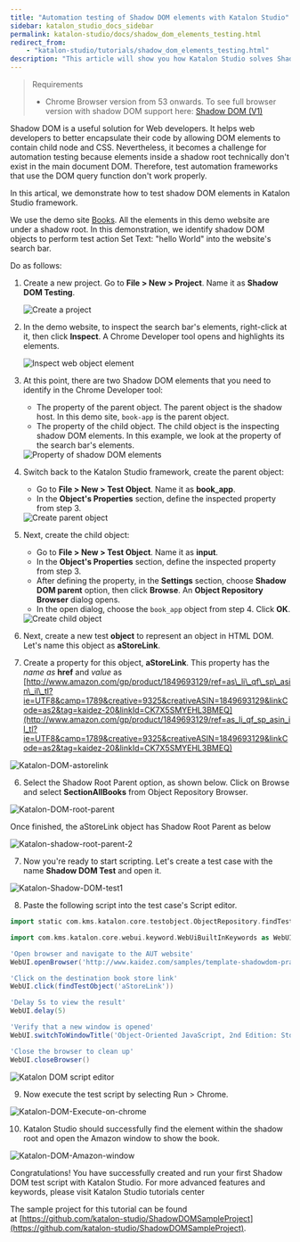 ```yaml
---
title: "Automation testing of Shadow DOM elements with Katalon Studio"
sidebar: katalon_studio_docs_sidebar
permalink: katalon-studio/docs/shadow_dom_elements_testing.html
redirect_from:
    - "katalon-studio/tutorials/shadow_dom_elements_testing.html"
description: "This article will show you how Katalon Studio solves Shadow DOM problem and let you test shadow DOM elements in a straightforward way"
---
```

<INTRODUCTION>

> Requirements
> - Chrome Browser version from 53 onwards. To see full browser version with shadow DOM support here: [Shadow DOM (V1)](https://caniuse.com/shadowdomv1)
> 

Shadow DOM is a useful solution for Web developers. It helps web developers to better encapsulate their code by allowing DOM elements to contain child node and CSS. Nevertheless, it becomes a challenge for automation testing because elements inside a shadow root technically don't exist in the main document DOM. Therefore, test automation frameworks that use the DOM query function don't work properly.

In this artical, we demonstrate how to test shadow DOM elements in Katalon Studio framework.

We use the demo site [Books](https://books-pwakit.appspot.com/explore?q=). All the elements in this demo website are under a shadow root. In this demonstration, we identify shadow DOM objects to perform test action Set Text: "hello World" into the website's search bar.

Do as follows:

1. Create a new project. Go to **File > New > Project**. Name it as **Shadow DOM Testing**.

    <img src=”https://github.com/katalon-studio/docs-images/raw/339de0f5ad5bce4f4dc1d8d7ef8f0ea6b5d0780a/katalon-studio/tutorials/shadow_dom_elements_testing/Katalon-DOM-testing.png” width=”70%” alt="Create a project">

2. In the demo website, to inspect the search bar's elements, right-click at it, then click **Inspect**. A Chrome Developer tool opens and highlights its elements.

    <img src=”url” width=”%” alt="Inspect web object element">

3. At this point, there are two Shadow DOM elements that you need to identify in the Chrome Developer tool:
    - The property of the parent object. The parent object is the shadow host. In this demo site, `book-app` is the parent object.
    - The property of the child object. The child object is the inspecting shadow DOM elements. In this example, we look at the property of the search bar's elements.
   
    <img src=”url” width=”%” alt="Property of shadow DOM elements">

4. Switch back to the Katalon Studio framework, create the parent object: 
   
    - Go to **File > New > Test Object**. Name it as **book_app**.
    - In the **Object's Properties** section, define the inspected property from step 3.

    <img src=”url” width=”%” alt="Create parent object">

5. Next, create the child object:
   
    - Go to **File > New > Test Object**. Name it as **input**.
    - In the **Object's Properties** section, define the inspected property from step 3.
    - After defining the property, in the **Settings** section, choose **Shadow DOM parent** option, then click **Browse**. An **Object Repository Browser** dialog opens.
    - In the open dialog, choose the `book_app` object from step 4. Click **OK**.

    <img src=”url” width=”%” alt="Create child object">

6. Next, create a new test **object** to represent an object in HTML DOM. Let's name this object as **aStoreLink**.

7. Create a property for this object, **aStoreLink**. This property has the _name as_ **href** and _value_ as [http://www.amazon.com/gp/product/1849693129/ref=as\_li\_qf\_sp\_asin\_il\_tl?ie=UTF8&camp=1789&creative=9325&creativeASIN=1849693129&linkCode=as2&tag=kaidez-20&linkId=CK7X5SMYEHL3BMEQ](http://www.amazon.com/gp/product/1849693129/ref=as_li_qf_sp_asin_il_tl?ie=UTF8&camp=1789&creative=9325&creativeASIN=1849693129&linkCode=as2&tag=kaidez-20&linkId=CK7X5SMYEHL3BMEQ)

![Katalon-DOM-astorelink](https://github.com/katalon-studio/docs-images/raw/master/katalon-studio/tutorials/shadow_dom_elements_testing/Katalon-DOM-astorelink.png)

6. Select the Shadow Root Parent option, as shown below. Click on Browse and select **SectionAllBooks** from Object Repository Browser.

![Katalon-DOM-root-parent](https://github.com/katalon-studio/docs-images/raw/master/katalon-studio/tutorials/shadow_dom_elements_testing/Katalon-DOM-root-parent.png)

Once finished, the aStoreLink object has Shadow Root Parent as below

![Katalon-shadow-root-parent-2](https://github.com/katalon-studio/docs-images/raw/master/katalon-studio/tutorials/shadow_dom_elements_testing/Katalon-shadow-root-parent-2.png)

7. Now you're ready to start scripting. Let's create a test case with the name **Shadow DOM Test** and open it.

![Katalon-Shadow-DOM-test1](https://github.com/katalon-studio/docs-images/raw/master/katalon-studio/tutorials/shadow_dom_elements_testing/Katalon-Shadow-DOM-test1-300x169.png)

8. Paste the following script into the test case's Script editor.

```groovy
import static com.kms.katalon.core.testobject.ObjectRepository.findTestObject

import com.kms.katalon.core.webui.keyword.WebUiBuiltInKeywords as WebUI

'Open browser and navigate to the AUT website'
WebUI.openBrowser('http://www.kaidez.com/samples/template-shadowdom-practice/')

'Click on the destination book store link'
WebUI.click(findTestObject('aStoreLink'))

'Delay 5s to view the result'
WebUI.delay(5)

'Verify that a new window is opened'
WebUI.switchToWindowTitle('Object-Oriented JavaScript, 2nd Edition: Stoyan Stefanov, Kumar Chetan Sharma: 9781849693127: Amazon.com: Books')

'Close the browser to clean up'
WebUI.closeBrowser()

```

![Katalon DOM script editor](https://github.com/katalon-studio/docs-images/raw/master/katalon-studio/tutorials/shadow_dom_elements_testing/Katalon-DOM-script-editor.png)

9. Now execute the test script by selecting Run > Chrome.

![Katalon-DOM-Execute-on-chrome](https://github.com/katalon-studio/docs-images/raw/master/katalon-studio/tutorials/shadow_dom_elements_testing/Katalon-DOM-Execute-on-chrome.png)

10. Katalon Studio should successfully find the element within the shadow root and open the Amazon window to show the book.

![Katalon-DOM-Amazon-window](https://github.com/katalon-studio/docs-images/raw/master/katalon-studio/tutorials/shadow_dom_elements_testing/Katalon-DOM-Amazon-window-1024x715.png)

Congratulations! You have successfully created and run your first Shadow DOM test script with Katalon Studio. For more advanced features and keywords, please visit Katalon Studio tutorials center

The sample project for this tutorial can be found at [https://github.com/katalon-studio/ShadowDOMSampleProject](https://github.com/katalon-studio/ShadowDOMSampleProject).
